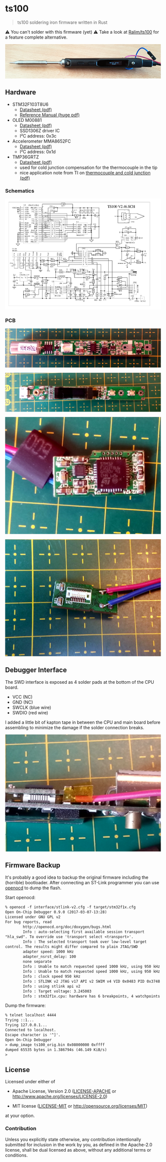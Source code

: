 # ts100

> ts100 soldering iron firmware written in Rust

:warning: You can't solder with this firmware (yet) :warning:
Take a look at [Ralim/ts100](https://github.com/Ralim/ts100) for a feature complete alternative.

![v0.1.0](/doc/v0.1.0.png)

## Hardware

- STM32F103T8U6
  - [Datasheet (pdf)][stm32f10x datasheet]
  - [Reference Manual (huge pdf)][stm32f10x refman]
- OLED M00881
  - [Datasheet (pdf)][M00881 datasheet]
  - SSD1306Z driver IC
  - I²C address: 0x3c
- Accelerometer MMA8652FC
  - [Datasheet (pdf)][MMA8652FC datasheet]
  - I²C address: 0x1d
- TMP36GRTZ
  - [Datasheet (pdf)][ti thermocouple]
  - used for cold junction compensation for the thermocouple in the tip
  - nice application note from TI on [thermocouple and cold junction (pdf)][ti thermocouple]

[stm32f10x datasheet]: http://www.st.com/content/ccc/resource/technical/document/datasheet/33/d4/6f/1d/df/0b/4c/6d/CD00161566.pdf/files/CD00161566.pdf/jcr:content/translations/en.CD00161566.pdf
[stm32f10x refman]: http://www.st.com/content/ccc/resource/technical/document/reference_manual/59/b9/ba/7f/11/af/43/d5/CD00171190.pdf/files/CD00171190.pdf/jcr:content/translations/en.CD00171190.pdf
[M00881 datasheet]: http://www.i-excellence.com/uploads/201612/585e217f4cc6e.pdf
[MMA8652FC datasheet]: http://cache.freescale.com/files/sensors/doc/data_sheet/MMA8652FC.pdf
[TMP36GRTZ datasheet]: http://www.analog.com/media/en/technical-documentation/data-sheets/TMP35_36_37.pdf
[ti thermocouple]: http://www.ti.com/lit/an/sloa204/sloa204.pdf

### Schematics

![Schematics](/doc/schematics.png)

### PCB

![Main Board Top](/doc/main_board_top.png)

![Main Board Bottom](/doc/main_board_bottom.png)

![CPU Board Top](/doc/cpu_board_top.png)

![CPU_Board_Bottom](/doc/cpu_board_bottom.png)

## Debugger Interface

The SWD interface is exposed as 4 solder pads at the bottom of the CPU board.
- VCC (NC)
- GND (NC)
- SWCLK (blue wire)
- SWDIO (red wire)

I added a little bit of kapton tape in between the CPU and main board before assembling to minimize
the damage if the solder connection breaks.

![CPU and Main board](/doc/kapton_tape.png)


## Firmware Backup

It's probably a good idea to backup the original firmware including the (horrible) bootloader. After
connecting an ST-Link programmer you can use [openocd](http://openocd.org/) to dump the flash.

Start openocd:
```
% openocd -f interface/stlink-v2.cfg -f target/stm32f1x.cfg
Open On-Chip Debugger 0.9.0 (2017-03-07-13:28)
Licensed under GNU GPL v2
For bug reports, read
        http://openocd.org/doc/doxygen/bugs.html
        Info : auto-selecting first available session transport "hla_swd". To override use 'transport select <transport>'.
        Info : The selected transport took over low-level target control. The results might differ compared to plain JTAG/SWD
        adapter speed: 1000 kHz
        adapter_nsrst_delay: 100
        none separate
        Info : Unable to match requested speed 1000 kHz, using 950 kHz
        Info : Unable to match requested speed 1000 kHz, using 950 kHz
        Info : clock speed 950 kHz
        Info : STLINK v2 JTAG v17 API v2 SWIM v4 VID 0x0483 PID 0x3748
        Info : using stlink api v2
        Info : Target voltage: 3.245003
        Info : stm32f1x.cpu: hardware has 6 breakpoints, 4 watchpoints
```

Dump the firmware:
```
% telnet localhost 4444
Trying ::1...
Trying 127.0.0.1...
Connected to localhost.
Escape character is '^]'.
Open On-Chip Debugger
> dump_image ts100_orig.bin 0x08000000 0xffff
dumped 65535 bytes in 1.386794s (46.149 KiB/s)
>
```

## License

Licensed under either of

- Apache License, Version 2.0 ([LICENSE-APACHE](LICENSE-APACHE) or
  http://www.apache.org/licenses/LICENSE-2.0)

- MIT license ([LICENSE-MIT](LICENSE-MIT) or http://opensource.org/licenses/MIT)

at your option.

### Contribution

Unless you explicitly state otherwise, any contribution intentionally submitted
for inclusion in the work by you, as defined in the Apache-2.0 license, shall be
dual licensed as above, without any additional terms or conditions.
